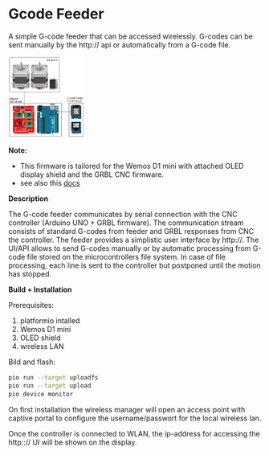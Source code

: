 # Gcode Feeder

A simple G-code feeder that can be accessed wirelessly.
G-codes can be sent manually by the http:// api or automatically from a G-code file.

<img width=30% src="https://github.com/photogrammetry-scanner/docs/blob/main/images/overview.png" />


**Note:**
- This firmware is tailored for the Wemos D1 mini with attached OLED display shield and the GRBL CNC firmware.
- see also this [docs](https://github.com/photogrammetry-scanner/docs/)

**Description**

The G-code feeder communicates by serial connection with the CNC controller (Arduino UNO + GRBL firmware).
The communication stream consists of standard G-codes from feeder and GRBL responses from CNC the controller.
The feeder provides a simplistic user interface by http://.
The UI/API allows to send G-codes manually or by automatic processing from G-code file stored on the microcontrollers
file system.
In case of file processing, each line is sent to the controller but postponed until the motion has stopped.

**Build + Installation**

Prerequisites:

1. platformio intalled
2. Wemos D1 mini
3. OLED shield
4. wireless LAN

Bild and flash:

```bash
pio run --target uploadfs
pio run --target upload
pio device monitor
```

On first installation the wireless manager will open an access point with captive portal to configure the
username/passwort for the local wireless lan.

Once the controller is connected to WLAN, the ip-address for accessing the http::// UI will be shown on the display.
